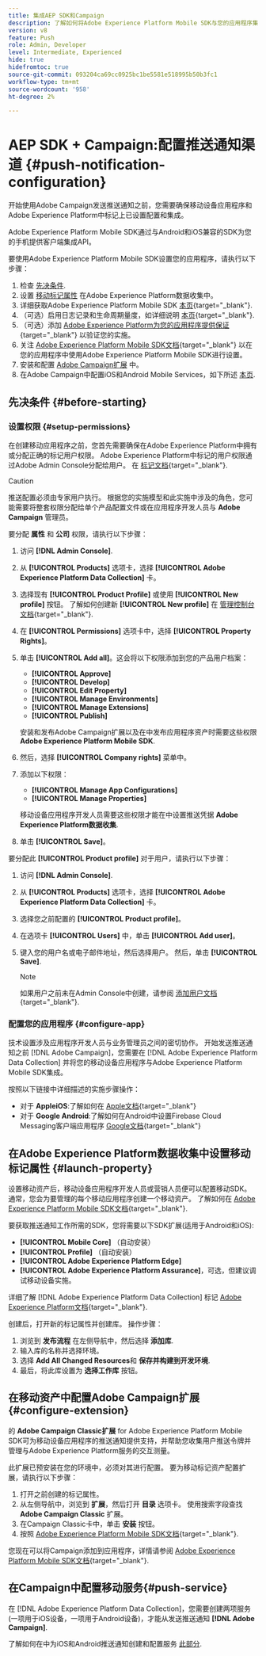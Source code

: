 ```yaml
---
title: 集成AEP SDK和Campaign
description: 了解如何将Adobe Experience Platform Mobile SDK与您的应用程序集成
version: v8
feature: Push
role: Admin, Developer
level: Intermediate, Experienced
hide: true
hidefromtoc: true
source-git-commit: 093204ca69cc0925bc1be5581e518995b50b3fc1
workflow-type: tm+mt
source-wordcount: '958'
ht-degree: 2%

---
```



# AEP SDK + Campaign:配置推送通知渠道 {#push-notification-configuration}

开始使用Adobe Campaign发送推送通知之前，您需要确保移动设备应用程序和Adobe Experience Platform中标记上已设置配置和集成。

Adobe Experience Platform Mobile SDK通过与Android和iOS兼容的SDK为您的手机提供客户端集成API。

要使用Adobe Experience Platform Mobile SDK设置您的应用程序，请执行以下步骤：

1. 检查 [先决条件](#before-starting).
1. 设置 [移动标记属性](#launch-property) 在Adobe Experience Platform数据收集中。
1. 详细获取Adobe Experience Platform Mobile SDK [本页](https://developer.adobe.com/client-sdks/documentation/getting-started/get-the-sdk/){target="_blank"}.
1. （可选）启用日志记录和生命周期量度，如详细说明 [本页](https://developer.adobe.com/client-sdks/documentation/getting-started/enable-debug-logging/){target="_blank"}.
1. （可选）添加 [Adobe Experience Platform为您的应用程序提供保证](https://developer.adobe.com/client-sdks/documentation/getting-started/validate/){target="_blank"} 以验证您的实施。
1. 关注 [Adobe Experience Platform Mobile SDK文档](https://developer.adobe.com/client-sdks/documentation/getting-started/){target="_blank"} 以在您的应用程序中使用Adobe Experience Platform Mobile SDK进行设置。
1. 安装和配置 [Adobe Campaign扩展](#configure-extension) 中。
1. 在Adobe Campaign中配置iOS和Android Mobile Services，如下所述 [本页](../send/push.md#push-config).


## 先决条件 {#before-starting}

### 设置权限 {#setup-permissions}

在创建移动应用程序之前，您首先需要确保在Adobe Experience Platform中拥有或分配正确的标记用户权限。 Adobe Experience Platform中标记的用户权限通过Adobe Admin Console分配给用户。 在 [标记文档](https://experienceleague.adobe.com/docs/experience-platform/tags/admin/user-permissions.html){target="_blank"}.

>[!CAUTION]
>
>推送配置必须由专家用户执行。 根据您的实施模型和此实施中涉及的角色，您可能需要将整套权限分配给单个产品配置文件或在应用程序开发人员与 **Adobe Campaign** 管理员。

要分配 **属性** 和 **公司** 权限，请执行以下步骤：

1. 访问 **[!DNL Admin Console]**.
1. 从 **[!UICONTROL Products]** 选项卡，选择 **[!UICONTROL Adobe Experience Platform Data Collection]** 卡。
1. 选择现有 **[!UICONTROL Product Profile]** 或使用 **[!UICONTROL New profile]** 按钮。 了解如何创建新 **[!UICONTROL New profile]** 在 [管理控制台文档](https://experienceleague.adobe.com/docs/experience-platform/access-control/ui/create-profile.html#ui){target="_blank"}.
1. 在 **[!UICONTROL Permissions]** 选项卡中，选择 **[!UICONTROL Property Rights]**。
1. 单击 **[!UICONTROL Add all]**。这会将以下权限添加到您的产品用户档案：
   * **[!UICONTROL Approve]**
   * **[!UICONTROL Develop]**
   * **[!UICONTROL Edit Property]**
   * **[!UICONTROL Manage Environments]**
   * **[!UICONTROL Manage Extensions]**
   * **[!UICONTROL Publish]**

   安装和发布Adobe Campaign扩展以及在中发布应用程序资产时需要这些权限 **Adobe Experience Platform Mobile SDK**.

1. 然后，选择 **[!UICONTROL Company rights]** 菜单中。
1. 添加以下权限：

   * **[!UICONTROL Manage App Configurations]**
   * **[!UICONTROL Manage Properties]**

   移动设备应用程序开发人员需要这些权限才能在中设置推送凭据 **Adobe Experience Platform数据收集**.

1. 单击 **[!UICONTROL Save]**。

要分配此 **[!UICONTROL Product profile]** 对于用户，请执行以下步骤：

1. 访问 **[!DNL Admin Console]**.
1. 从 **[!UICONTROL Products]** 选项卡，选择 **[!UICONTROL Adobe Experience Platform Data Collection]** 卡。
1. 选择您之前配置的 **[!UICONTROL Product profile]**。
1. 在选项卡 **[!UICONTROL Users]** 中，单击 **[!UICONTROL Add user]**。
1. 键入您的用户名或电子邮件地址，然后选择用户。 然后，单击 **[!UICONTROL Save]**.

   >[!NOTE]
   >
   >如果用户之前未在Admin Console中创建，请参阅 [添加用户文档](https://helpx.adobe.com/enterprise/using/manage-users-individually.html#add-users){target="_blank"}.

### 配置您的应用程序 {#configure-app}

技术设置涉及应用程序开发人员与业务管理员之间的密切协作。 开始发送推送通知之前 [!DNL Adobe Campaign]，您需要在 [!DNL Adobe Experience Platform Data Collection] 并将您的移动设备应用程序与Adobe Experience Platform Mobile SDK集成。

按照以下链接中详细描述的实施步骤操作：

* 对于 **AppleiOS**:了解如何在 [Apple文档](https://developer.apple.com/documentation/usernotifications/registering_your_app_with_apns){target="_blank"}
* 对于 **Google Android**:了解如何在Android中设置Firebase Cloud Messaging客户端应用程序 [Google文档](https://firebase.google.com/docs/cloud-messaging/android/client){target="_blank"}

<!--
## Add your app push credentials in Adobe Experience Platform Data Collection {#push-credentials}

After granting the correct user permissions, you now need to add your mobile application push credentials in Adobe Experience Platform Data Collection. 

The mobile app push credential registration is required to authorize Adobe to send push notifications on your behalf. Refer to the steps detailed below:

1. From [!DNL Adobe Experience Platform Data Collection], browse to **[!UICONTROL App Surfaces]** in the left rail.

1. Click **[!UICONTROL Create App Surface]** to create a new configuration.

1. Enter a **[!UICONTROL Name]** for the configuration.

1. From **[!UICONTROL Mobile Application Configuration]**, select the system and enter settings.

    * **For iOS**

        1. Enter the mobile app **Bundle Id** in the **[!UICONTROL App ID (iOS Bundle ID)]** field. The app Bundle ID can be found in the **General** tab of the primary target in **XCode**.
        
        1. Switched on the **[!UICONTROL Push Credentials]** button to add your credentials.
        
        1. Drag and drop your .p8 Apple Push Notification Authentication Key file. This key can be acquired from the **Certificates**, **Identifiers** and **Profiles** page.

        1. Provide the **Key ID**. This is a 10 character string assigned during the creation of p8 auth key. It can be found under **Keys** tab in **Certificates**, **Identifiers** and **Profiles** page.
        
        1. Provide the **Team ID**. This is a string value which can be found under the Membership tab.

    * **For Android**

        1. Provide the **[!UICONTROL App ID (Android package name)]**: usually the package name is the app id in your `build.gradle` file.

        1. Switched on the **[!UICONTROL Push Credentials]** button to add your credentials.

        1. Drag and drop the FCM push credentials. For more details on how to get the push credentials refer to [Google Documentation](https://firebase.google.com/docs/admin/setup#initialize-sdk){target="_blank"}.
    

1. Click **[!UICONTROL Save]** to create your app configuration.
-->

## 在Adobe Experience Platform数据收集中设置移动标记属性 {#launch-property}

设置移动资产后，移动设备应用程序开发人员或营销人员便可以配置移动SDK。 通常，您会为要管理的每个移动应用程序创建一个移动资产。 了解如何在 [Adobe Experience Platform Mobile SDK文档](https://developer.adobe.com/client-sdks/documentation/getting-started/create-a-mobile-property/){target="_blank"}.

要获取推送通知工作所需的SDK，您将需要以下SDK扩展(适用于Android和iOS):

* **[!UICONTROL Mobile Core]** （自动安装）
* **[!UICONTROL Profile]** （自动安装）
* **[!UICONTROL Adobe Experience Platform Edge]**
* **[!UICONTROL Adobe Experience Platform Assurance]**，可选，但建议调试移动设备实施。

详细了解 [!DNL Adobe Experience Platform Data Collection] 标记 [Adobe Experience Platform文档](https://experienceleague.adobe.com/docs/platform-learn/implement-mobile-sdk/initial-configuration/configure-tags.html){target="_blank"}.

创建后，打开新的标记属性并创建库。 操作步骤：

1. 浏览到 **发布流程** 在左侧导航中，然后选择 **添加库**.
1. 输入库的名称并选择环境。
1. 选择 **Add All Changed Resources**&#x200B;和 **保存并构建到开发环境**.
1. 最后，将此库设置为 **选择工作库** 按钮。


## 在移动资产中配置Adobe Campaign扩展 {#configure-extension}

的 **Adobe Campaign Classic扩展** for Adobe Experience Platform Mobile SDK可为移动设备应用程序的推送通知提供支持，并帮助您收集用户推送令牌并管理与Adobe Experience Platform服务的交互测量。

此扩展已预安装在您的环境中，必须对其进行配置。 要为移动标记资产配置扩展，请执行以下步骤：

1. 打开之前创建的标记属性。
1. 从左侧导航中，浏览到 **扩展**，然后打开 **目录** 选项卡。 使用搜索字段查找 **Adobe Campaign Classic** 扩展。
1. 在Campaign Classic卡中，单击 **安装** 按钮。
1. 按照 [Adobe Experience Platform Mobile SDK文档](https://developer.adobe.com/client-sdks/documentation/adobe-campaign-classic/){target="_blank"}.

您现在可以将Campaign添加到应用程序，详情请参阅  [Adobe Experience Platform Mobile SDK文档](https://developer.adobe.com/client-sdks/documentation/adobe-campaign-classic/#add-campaign-classic-to-your-app){target="_blank"}.

## 在Campaign中配置移动服务{#push-service}

在 [!DNL Adobe Experience Platform Data Collection]，您需要创建两项服务(一项用于iOS设备，一项用于Android设备)，才能从发送推送通知 **[!DNL Adobe Campaign]**.

了解如何在中为iOS和Android推送通知创建和配置服务 [此部分](../send/push.md#push-config).
